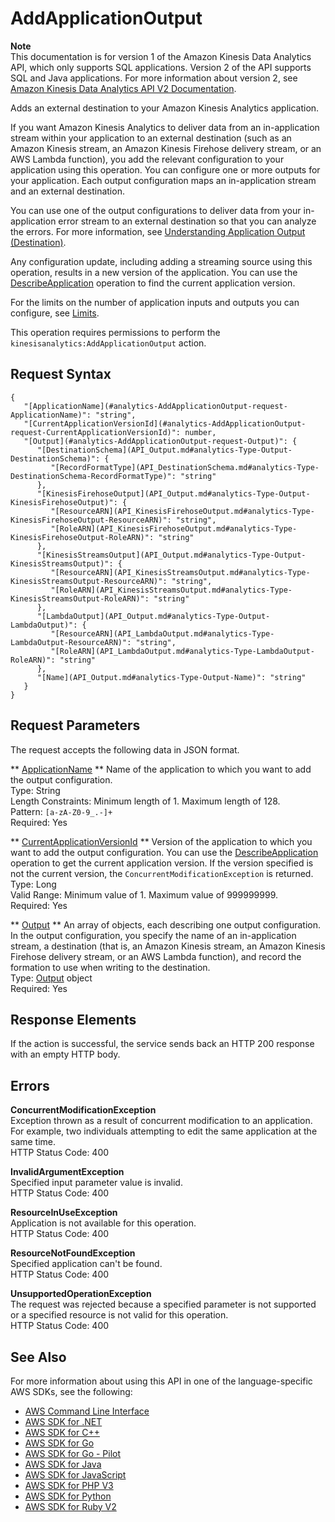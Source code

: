 # AddApplicationOutput<a name="API_AddApplicationOutput"></a>

**Note**  
This documentation is for version 1 of the Amazon Kinesis Data Analytics API, which only supports SQL applications\. Version 2 of the API supports SQL and Java applications\. For more information about version 2, see [Amazon Kinesis Data Analytics API V2 Documentation](/kinesisanalytics/latest/apiv2/Welcome.html)\.

Adds an external destination to your Amazon Kinesis Analytics application\.

If you want Amazon Kinesis Analytics to deliver data from an in\-application stream within your application to an external destination \(such as an Amazon Kinesis stream, an Amazon Kinesis Firehose delivery stream, or an AWS Lambda function\), you add the relevant configuration to your application using this operation\. You can configure one or more outputs for your application\. Each output configuration maps an in\-application stream and an external destination\.

 You can use one of the output configurations to deliver data from your in\-application error stream to an external destination so that you can analyze the errors\. For more information, see [Understanding Application Output \(Destination\)](https://docs.aws.amazon.com/kinesisanalytics/latest/dev/how-it-works-output.html)\. 

 Any configuration update, including adding a streaming source using this operation, results in a new version of the application\. You can use the [DescribeApplication](API_DescribeApplication.md) operation to find the current application version\.

For the limits on the number of application inputs and outputs you can configure, see [Limits](https://docs.aws.amazon.com/kinesisanalytics/latest/dev/limits.html)\.

This operation requires permissions to perform the `kinesisanalytics:AddApplicationOutput` action\.

## Request Syntax<a name="API_AddApplicationOutput_RequestSyntax"></a>

```
{
   "[ApplicationName](#analytics-AddApplicationOutput-request-ApplicationName)": "string",
   "[CurrentApplicationVersionId](#analytics-AddApplicationOutput-request-CurrentApplicationVersionId)": number,
   "[Output](#analytics-AddApplicationOutput-request-Output)": { 
      "[DestinationSchema](API_Output.md#analytics-Type-Output-DestinationSchema)": { 
         "[RecordFormatType](API_DestinationSchema.md#analytics-Type-DestinationSchema-RecordFormatType)": "string"
      },
      "[KinesisFirehoseOutput](API_Output.md#analytics-Type-Output-KinesisFirehoseOutput)": { 
         "[ResourceARN](API_KinesisFirehoseOutput.md#analytics-Type-KinesisFirehoseOutput-ResourceARN)": "string",
         "[RoleARN](API_KinesisFirehoseOutput.md#analytics-Type-KinesisFirehoseOutput-RoleARN)": "string"
      },
      "[KinesisStreamsOutput](API_Output.md#analytics-Type-Output-KinesisStreamsOutput)": { 
         "[ResourceARN](API_KinesisStreamsOutput.md#analytics-Type-KinesisStreamsOutput-ResourceARN)": "string",
         "[RoleARN](API_KinesisStreamsOutput.md#analytics-Type-KinesisStreamsOutput-RoleARN)": "string"
      },
      "[LambdaOutput](API_Output.md#analytics-Type-Output-LambdaOutput)": { 
         "[ResourceARN](API_LambdaOutput.md#analytics-Type-LambdaOutput-ResourceARN)": "string",
         "[RoleARN](API_LambdaOutput.md#analytics-Type-LambdaOutput-RoleARN)": "string"
      },
      "[Name](API_Output.md#analytics-Type-Output-Name)": "string"
   }
}
```

## Request Parameters<a name="API_AddApplicationOutput_RequestParameters"></a>

The request accepts the following data in JSON format\.

 ** [ApplicationName](#API_AddApplicationOutput_RequestSyntax) **   <a name="analytics-AddApplicationOutput-request-ApplicationName"></a>
Name of the application to which you want to add the output configuration\.  
Type: String  
Length Constraints: Minimum length of 1\. Maximum length of 128\.  
Pattern: `[a-zA-Z0-9_.-]+`   
Required: Yes

 ** [CurrentApplicationVersionId](#API_AddApplicationOutput_RequestSyntax) **   <a name="analytics-AddApplicationOutput-request-CurrentApplicationVersionId"></a>
Version of the application to which you want to add the output configuration\. You can use the [DescribeApplication](API_DescribeApplication.md) operation to get the current application version\. If the version specified is not the current version, the `ConcurrentModificationException` is returned\.   
Type: Long  
Valid Range: Minimum value of 1\. Maximum value of 999999999\.  
Required: Yes

 ** [Output](#API_AddApplicationOutput_RequestSyntax) **   <a name="analytics-AddApplicationOutput-request-Output"></a>
An array of objects, each describing one output configuration\. In the output configuration, you specify the name of an in\-application stream, a destination \(that is, an Amazon Kinesis stream, an Amazon Kinesis Firehose delivery stream, or an AWS Lambda function\), and record the formation to use when writing to the destination\.  
Type: [Output](API_Output.md) object  
Required: Yes

## Response Elements<a name="API_AddApplicationOutput_ResponseElements"></a>

If the action is successful, the service sends back an HTTP 200 response with an empty HTTP body\.

## Errors<a name="API_AddApplicationOutput_Errors"></a>

 **ConcurrentModificationException**   
Exception thrown as a result of concurrent modification to an application\. For example, two individuals attempting to edit the same application at the same time\.  
HTTP Status Code: 400

 **InvalidArgumentException**   
Specified input parameter value is invalid\.  
HTTP Status Code: 400

 **ResourceInUseException**   
Application is not available for this operation\.  
HTTP Status Code: 400

 **ResourceNotFoundException**   
Specified application can't be found\.  
HTTP Status Code: 400

 **UnsupportedOperationException**   
The request was rejected because a specified parameter is not supported or a specified resource is not valid for this operation\.   
HTTP Status Code: 400

## See Also<a name="API_AddApplicationOutput_SeeAlso"></a>

For more information about using this API in one of the language\-specific AWS SDKs, see the following:
+  [AWS Command Line Interface](https://docs.aws.amazon.com/goto/aws-cli/kinesisanalytics-2015-08-14/AddApplicationOutput) 
+  [AWS SDK for \.NET](https://docs.aws.amazon.com/goto/DotNetSDKV3/kinesisanalytics-2015-08-14/AddApplicationOutput) 
+  [AWS SDK for C\+\+](https://docs.aws.amazon.com/goto/SdkForCpp/kinesisanalytics-2015-08-14/AddApplicationOutput) 
+  [AWS SDK for Go](https://docs.aws.amazon.com/goto/SdkForGoV1/kinesisanalytics-2015-08-14/AddApplicationOutput) 
+  [AWS SDK for Go \- Pilot](https://docs.aws.amazon.com/goto/SdkForGoPilot/kinesisanalytics-2015-08-14/AddApplicationOutput) 
+  [AWS SDK for Java](https://docs.aws.amazon.com/goto/SdkForJava/kinesisanalytics-2015-08-14/AddApplicationOutput) 
+  [AWS SDK for JavaScript](https://docs.aws.amazon.com/goto/AWSJavaScriptSDK/kinesisanalytics-2015-08-14/AddApplicationOutput) 
+  [AWS SDK for PHP V3](https://docs.aws.amazon.com/goto/SdkForPHPV3/kinesisanalytics-2015-08-14/AddApplicationOutput) 
+  [AWS SDK for Python](https://docs.aws.amazon.com/goto/boto3/kinesisanalytics-2015-08-14/AddApplicationOutput) 
+  [AWS SDK for Ruby V2](https://docs.aws.amazon.com/goto/SdkForRubyV2/kinesisanalytics-2015-08-14/AddApplicationOutput) 